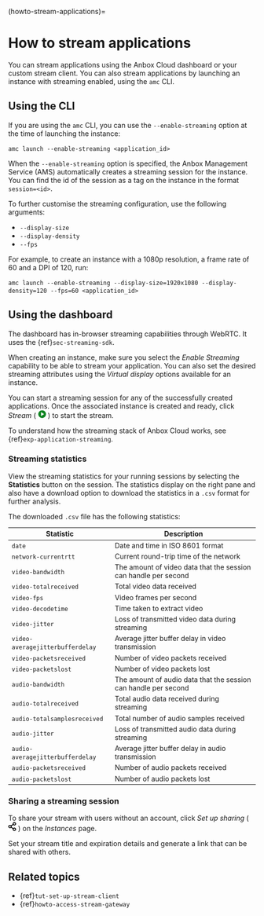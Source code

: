 (howto-stream-applications)=
# How to stream applications

You can stream applications using the Anbox Cloud dashboard or your custom stream client. You can also stream applications by launching an instance with streaming enabled, using the `amc` CLI.

## Using the CLI

If you are using the `amc` CLI, you can use the `--enable-streaming` option at the time of launching the instance:

    amc launch --enable-streaming <application_id>

When the `--enable-streaming` option is specified, the Anbox Management Service (AMS) automatically creates a streaming session for the instance. You can find the id of the session as a tag on the instance in the format `session=<id>`.

To further customise the streaming configuration, use the following arguments:
* `--display-size`
* `--display-density`
* `--fps`

For example, to create an instance with a 1080p resolution, a frame rate of 60 and a DPI of 120, run:

    amc launch --enable-streaming --display-size=1920x1080 --display-density=120 --fps=60 <application_id>

## Using the dashboard

The dashboard has in-browser streaming capabilities through WebRTC. It uses the {ref}`sec-streaming-sdk`.

When creating an instance, make sure you select the *Enable Streaming* capability to be able to stream your application. You can also set the desired streaming attributes using the *Virtual display* options available for an instance.

You can start a streaming session for any of the successfully created applications. Once the associated instance is created and ready, click *Stream* ( ![stream icon](/images/join-session-icon.png) ) to start the stream.

To understand how the streaming stack of Anbox Cloud works, see {ref}`exp-application-streaming`.

### Streaming statistics

View the streaming statistics for your running sessions by selecting the **Statistics** button on the session. The statistics display on the right pane and also have a download option to download the statistics in a `.csv` format for further analysis.

The downloaded `.csv` file has the following statistics:

| Statistic | Description |
| --------- |------------ |
| `date` | Date and time in ISO 8601 format |
| `network-currentrtt` | Current round-trip time of the network |
| `video-bandwidth` | The amount of video data that the session can handle per second |
| `video-totalreceived` | Total video data received |
| `video-fps` | Video frames per second |
| `video-decodetime` | Time taken to extract video |
| `video-jitter` | Loss of transmitted video data during streaming |
| `video-averagejitterbufferdelay` | Average jitter buffer delay in video transmission  |
| `video-packetsreceived` | Number of video packets received |
| `video-packetslost` | Number of video packets lost |
| `audio-bandwidth` | The amount of audio data that the session can handle per second |
| `audio-totalreceived` | Total audio data received during streaming |
| `audio-totalsamplesreceived` | Total number of audio samples received |
| `audio-jitter` | Loss of transmitted audio data during streaming |
| `audio-averagejitterbufferdelay` | Average jitter buffer delay in audio transmission |
| `audio-packetsreceived` | Number of audio packets received |
| `audio-packetslost` | Number of audio packets lost |

### Sharing a streaming session

To share your stream with users without an account, click *Set up sharing* ( ![set up sharing icon](/images/share-stream-icon.png) ) on the *Instances* page.

Set your stream title and expiration details and generate a link that can be shared with others.

## Related topics

* {ref}`tut-set-up-stream-client`
* {ref}`howto-access-stream-gateway`

